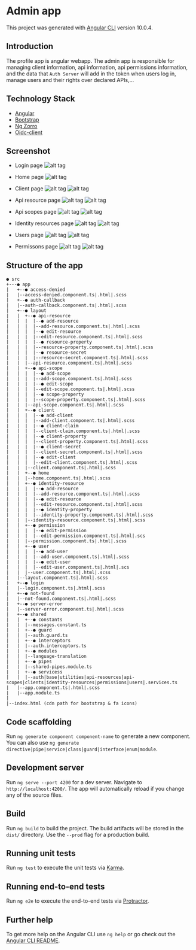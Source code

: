 # Admin app

This project was generated with [Angular CLI](https://github.com/angular/angular-cli) version 10.0.4.

## Introduction

The profile app is angular webapp. The admin app is responsible for managing client information, api information, api permissions information, and the data that `Auth Server` will add in the token when users log in, manage users and their rights over declared APIs,...

## Technology Stack

- [Angular](https://angular.io/) 
- [Bootstrap](https://ng-bootstrap.github.io/#/home)
- [Ng Zorro](https://ng.ant.design/docs/introduce/en)
- [Oidc-client](https://github.com/IdentityModel/oidc-client-js)

## Screenshot

- Login page
![alt tag](./src/assets/git-images/login-page.png)

- Home page
![alt tag](./src/assets/git-images/home-page.png)

- Client page
![alt tag](./src/assets/git-images/client-page.png)
![alt tag](./src/assets/git-images/edit-client-page.png)

- Api resource page
![alt tag](./src/assets/git-images/api-resource-page.png)
![alt tag](./src/assets/git-images/edit-api-resource-page.png)

- Api scopes page
![alt tag](./src/assets/git-images/api-scope-page.png)
![alt tag](./src/assets/git-images/edit-api-scope-page.png)

- Identity resources page
![alt tag](./src/assets/git-images/identity-resource-page.png)
![alt tag](./src/assets/git-images/edit-identity-resource-page.png)

- Users page
![alt tag](./src/assets/git-images/user-page.png)
![alt tag](./src/assets/git-images/edit-user-page.png)

- Permissons page
![alt tag](./src/assets/git-images/permission-page.png)
![alt tag](./src/assets/git-images/edit-permission-page.png)

## Structure of the app 

```
● src
+---● app
|   +--● access-denied
|   |--access-denied.component.ts|.html|.scss
|   +--● auth-callback
|   |--auth-callback.component.ts|.html|.scss
|   +--● layout
|   |  +--● api-resource
|   |  |  |--● add-resource
|   |  |  |--add-resource.component.ts|.html|.scss
|   |  |  |--● edit-resource
|   |  |  |--edit-resource.component.ts|.html|.scss
|   |  |  |--● resource-property
|   |  |  |--resource-property.component.ts|.html|.scss
|   |  |  |--● resource-secret
|   |  |  |--resource-secret.component.ts|.html|.scss
|   |  |--api-resource.component.ts|.html|.scss
|   |  +--● api-scope
|   |  |  |--● add-scope
|   |  |  |--add-scope.component.ts|.html|.scss
|   |  |  |--● edit-scope
|   |  |  |--edit-scope.component.ts|.html|.scss
|   |  |  |--● scope-property
|   |  |  |--scope-property.component.ts|.html|.scss
|   |  |--api-scope.component.ts|.html|.scss
|   |  +--● client
|   |  |  |--● add-client
|   |  |  |--add-client.component.ts|.html|.scss
|   |  |  |--● client-claim
|   |  |  |--client-claim.component.ts|.html|.scss
|   |  |  |--● client-property
|   |  |  |--client-property.component.ts|.html|.scss
|   |  |  |--● client-secret
|   |  |  |--client-secret.component.ts|.html|.scss
|   |  |  |--● edit-client
|   |  |  |--edit-client.component.ts|.html|.scss
|   |  |--client.component.ts|.html|.scss
|   |  +--● home
|   |  |--home.component.ts|.html|.scss
|   |  +--● identity-resource
|   |  |  |--● add-resource
|   |  |  |--add-resource.component.ts|.html|.scss
|   |  |  |--● edit-resource
|   |  |  |--edit-resource.component.ts|.html|.scss
|   |  |  |--● identity-property
|   |  |  |--identity-property.component.ts|.html|.scss
|   |  |--identity-resource.component.ts|.html|.scss
|   |  +--● permission
|   |  |  |--● edit-permission
|   |  |  |--edit-permission.component.ts|.html|.scs
|   |  |--permission.component.ts|.html|.scss
|   |  +--● user
|   |  |  |--● add-user
|   |  |  |--add-user.component.ts|.html|.scss
|   |  |  |--● edit-user
|   |  |  |--edit-user.component.ts|.html|.scs
|   |  |--user.component.ts|.html|.scss
|   |--layout.component.ts|.html|.scss
|   +--● login
|   |--login.component.ts|.html|.scss
|   +--● not-found
|   |--not-found.component.ts|.html|.scss
|   +--● server-error
|   |--server-error.component.ts|.html|.scss
|   +--● shared
|   |  +--● constants
|   |  |--messages.constant.ts
|   |  +--● guard
|   |  |--auth.guard.ts
|   |  +--● interceptors
|   |  |--auth.interceptors.ts
|   |  +--● modules
|   |  |--language-translation
|   |  +--● pipes
|   |  |--shared-pipes.module.ts
|   |  +--● servicess
|   |  |--auth|base|utilities|api-resources|api-scopes|clients|identity-resources|permissions|users|.services.ts
|   |--app.component.ts|.html|.scss
|   |--app.module.ts
|
|--index.html (cdn path for bootstrap & fa icons)
```

## Code scaffolding

Run `ng generate component component-name` to generate a new component. You can also use `ng generate directive|pipe|service|class|guard|interface|enum|module`.

## Development server

Run `ng serve --port 4200` for a dev server. Navigate to `http://localhost:4200/`. The app will automatically reload if you change any of the source files.

## Build

Run `ng build` to build the project. The build artifacts will be stored in the `dist/` directory. Use the `--prod` flag for a production build.

## Running unit tests

Run `ng test` to execute the unit tests via [Karma](https://karma-runner.github.io).

## Running end-to-end tests

Run `ng e2e` to execute the end-to-end tests via [Protractor](http://www.protractortest.org/).

## Further help

To get more help on the Angular CLI use `ng help` or go check out the [Angular CLI README](https://github.com/angular/angular-cli/blob/master/README.md).